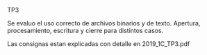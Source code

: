 TP3

Se evaluo el uso correcto de archivos binarios y de texto.
Apertura, procesamiento, escritura y cierre para distintos casos.

Las consignas estan explicadas con detalle en 2019_1C_TP3.pdf
